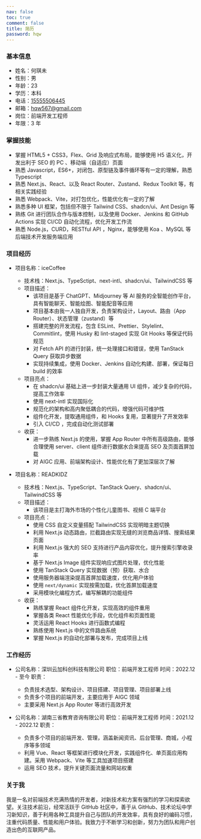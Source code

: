 ```yaml
---
nav: false
toc: true
comment: false
title: 简历
password: hqw
---
```



### 基本信息

- 姓名：何琪未
- 性别：男
- 年龄：23
- 学历：本科
- 电话：<a href='tel:15555506445'>15555506445</a>
- 邮箱：[hqw567@gmail.com](mailto:hqw567@gmail.com)
- 岗位：前端开发工程师
- 年限：3 年

### 掌握技能

- 掌握 HTML5 + CSS3，Flex、Grid 及响应式布局，能够使用 H5 语义化，开发出利于 SEO 的 PC 、移动端（自适应）页面
- 熟悉 Javascript，ES6+，对闭包、原型链及事件循环等有一定的理解，熟悉 Typescript
- 熟悉 Next.js、React、以及 React Router、Zustand、Redux Toolkit 等，有相关实践经验
- 熟悉 Webpack、Vite，对打包优化，性能优化有一定的了解
- 熟悉多种 UI 框架，包括但不限于 Tailwind CSS、shadcn/ui、Ant Design 等
- 熟练 Git 进行团队合作与版本控制，以及使用 Docker、Jenkins 和 GitHub Actions 实现 CI/CD 自动化流程，优化开发工作流
- 熟悉 Node.js，CURD，RESTful API ，Nginx，能够使用 Koa 、MySQL 等后端技术开发服务端应用

### 项目经历

- 项目名称：iceCoffee

  - 技术栈：Next.js、TypeSctipt、next-intl、shadcn/ui、TailwindCSS 等
  - 项目描述：
    - 该项目是基于 ChatGPT、Midjourney 等 AI 服务的全智能创作平台，具有智能聊天、智能绘图、智能配音等应用
    - 项目基本由我一人独自开发，负责架构设计，Layout、路由（App Router）、状态管理（zustand）等
    - 搭建完整的开发流程，包含 ESLint、Prettier、Stylelint、Commitlint，使用 Husky 和 lint-staged 实现 Git Hooks 等保证代码规范
    - 对 Fetch API 的进行封装，统一处理接口和错误，使用 TanStack Query 获取异步数据
    - 实现持续集成，使用 Docker、Jenkins 自动化构建、部署，保证每日 build 的效率
  - 项目亮点：
    - 在 shadcn/ui 基础上进一步封装大量通用 UI 组件，减少复杂的代码，提高工作效率
    - 使用 next-intl 实现国际化
    - 规范化的架构和高内聚低耦合的代码，增强代码可维护性
    - 组件化开发，提取通用组件，和 Hooks 复用，显著提升了开发效率
    - 引入 CI/CD ，完成自动化测试部署
  - 收获：
    - 进一步熟练 Next.js 的使用，掌握 App Router 中所有高级路由，能够合理使用 server、client 组件进行数据水合来提高 SEO 及页面首屏加载
    - 对 AIGC 应用、前端架构设计、性能优化有了更加深层次了解

- 项目名称：READKIDZ

  - 技术栈：Next.js、TypeScript、TanStack Query、shadcn/ui、TailwindCSS 等
  - 项目描述：
    - 该项目是主打海外市场的个性化儿童图书、视频 C 端平台
  - 项目亮点：
    - 使用 CSS 自定义变量搭配 TailwindCSS 实现明暗主题切换
    - 利用 Next.js 动态路由，拦截路由实现无缝的浏览商品详情、搜索结果页面
    - 利用 Next.js 强大的 SEO 支持进行产品内容优化，提升搜索引擎收录率
    - 基于 Next.js Image 组件实现响应式图片处理，优化性能
    - 使用 TanStack Query 实现数据（预）获取、水合
    - 使用服务器端渲染提高首屏加载速度，优化用户体验
    - 使用 `next/dynamic` 实现按需加载，优化首屏加载速度
    - 采用模块化编程方式，编写解耦的功能组件
  - 收获：
    - 熟练掌握 React 组件化开发，实现高效的组件重用
    - 掌握各类 React 性能优化手段，优化组件和页面性能
    - 灵活运用 React Hooks 进行函数式编程
    - 熟练使用 Next.js 中的文件路由系统
    - 掌握 Next.js 的自动化部署与发布，完成项目上线

### 工作经历

- 公司名称：深圳云加科创科技有限公司 职位：前端开发工程师 时间：2022.12 - 至今
  职责：

  - 负责技术选型、架构设计、项目搭建、项目管理、项目部署上线
  - 负责多个项目的前端开发，主要应用于 AIGC 领域
  - 主要采用 Next.js App Router 等进行高效开发

- 公司名称：湖南三省教育咨询有限公司 职位：前端开发工程师 时间：2021.12 - 2022.12
  职责：
  - 负责多个项目的前端开发、管理，涵盖新闻资讯、后台管理、商城，小程序等多领域
  - 利用 Vue、React 等框架进行模块化开发，实践组件化、单页面应用构建。采用 Webpack、Vite 等工具加速项目搭建
  - 运用 SEO 技术，提升关键页面流量和网站权重

### 关于我

我是一名对前端技术充满热情的开发者，对新技术和方案有强烈的学习和探索欲望。关注技术前沿，经常活跃于 GitHub 社区中，善于从 GitHub、技术论坛中学习新知识，善于利用各种工具提升自己与团队的开发效率，具有良好的编码习惯，注重代码质量、性能和用户体验。我致力于不断学习和创新，努力为团队和用户创造出色的互联网产品。
